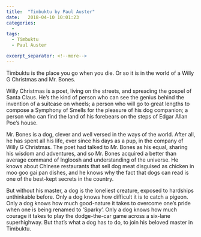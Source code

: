 ```yaml
---
title:  "Timbuktu by Paul Auster"
date:   2018-04-10 10:01:23
categories:
  -
tags:
  - Timbuktu
  - Paul Auster

excerpt_separator: <!--more-->
---
```

Timbuktu is the place you go when you die. Or so it is in the world of a Willy G Christmas and Mr. Bones.<!--more-->

Willy Christmas is a poet, living on the streets, and spreading the gospel of Santa Claus. He’s the kind of person who can see the genius behind the invention of a suitcase on wheels; a person who will go to great lengths to compose a Symphony of Smells for the pleasure of his dog companion; a person who can find the land of his forebears on the steps of Edgar Allan Poe’s house.

Mr. Bones is a dog, clever and well versed in the ways of the world. After all, he has spent all his life, ever since his days as a pup, in the company of Willy G Christmas. The poet had talked to Mr. Bones as his equal, sharing his wisdom and adventures, and so Mr. Bones acquired a better than average command of Ingloosh and understanding of the universe. He knows about Chinese restaurants that sell dog meat disguised as chicken in moo goo gai pan dishes, and he knows why the fact that dogs can read is one of the best-kept secrets in the country.

But without his master, a dog is the loneliest creature, exposed to hardships unthinkable before. Only a dog knows how difficult it is to catch a pigeon. Only a dog knows how much good-nature it takes to overcome one’s pride when one is being renamed to ‘Sparky’. Only a dog knows how much courage it takes to play the dodge-the-car game across a six-lane superhighway. But that’s what a dog has to do, to join his beloved master in Timbuktu.